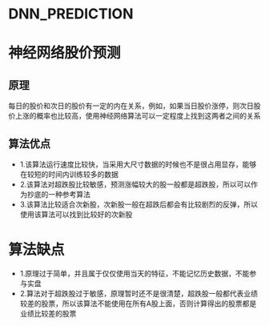 # DNN_PREDICTION
# 神经网络股价预测

## 原理
每日的股价和次日的股价有一定的内在关系，例如，如果当日股价涨停，则次日股价上涨的概率也比较高，使用神经网络算法可以一定程度上找到这两者之间的关系

## 算法优点
- 1.该算法运行速度比较快，当采用大尺寸数据的时候也不是很占用显存，能够在较短的时间内训练较多的数据
- 2.该算法对超跌股比较敏感，预测涨幅较大的股一般都是超跌股，所以可以作为抄底的一种参考算法
- 3.该算法比较适合次新股，次新股一般在超跌后都会有比较剧烈的反弹，所以使用该算法可以找到比较好的次新股

# 算法缺点
- 1.原理过于简单，并且属于仅仅使用当天的特征，不能记忆历史数据，不能参与实盘
- 2.算法对于超跌股过于敏感，原理暂时还不是很清楚，超跌股一般都代表业绩较差的股票，所以该算法不能使用在所有A股上面，否则计算得出的股票都是业绩比较差的股票
